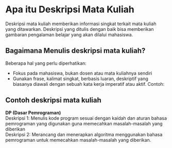 # Apa itu Deskripsi Mata Kuliah
Deskripsi mata kuliah memberikan informasi singkat terkait mata kuliah yang ditawarkan. Deskripsi yang ditulis dengan baik bisa memberikan gambaran pengalaman belajar yang akan dilalui mahasiswa.

## Bagaimana Menulis deskripsi mata kuliah?
Beberapa hal yang perlu diperhatikan:<br>
- Fokus pada mahasiswa, bukan dosen atau mata kuliahnya sendiri
- Gunakan frase, kalimat singkat, berbasis luaran, deskriptif yang biasanya diawali dengan sebuah kata kerja imperatif atau aktif. Contoh: 

## Contoh deskripsi mata kuliah
**DP (Dasar Pemrograman)** <br> 
Deskripsi 1: Menulis kode program sesuai dengan kaidah dan aturan bahasa pemrograman yang digunakan guna memecahkan masalah-masalah yang diberikan <br>
Deskripsi 2: Merancang dan menerapkan algoritma menggunakan bahasa pemrograman untuk memecahkan masalah-masalah yang diberikan.    
 
